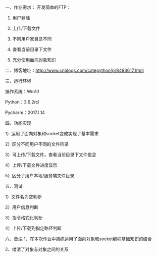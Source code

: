 一、作业需求：
开发简单的FTP：

1. 用户登陆

2. 上传/下载文件

3. 不同用户家目录不同

4. 查看当前目录下文件

5. 充分使用面向对象知识

二、博客地址：http://www.cnblogs.com/catepython/p/8483617.html

三、运行环境

操作系统：Win10

Python：3.6.2rcl

Pycharm：2017.1.14

四、功能实现

1）运用了面向对象和socket变成实现了基本需求

2）区分不同用户不同的文件目录

3）可上传/下载文件，查看当前目录下文件信息

4）上传/下载文件进度显示

5）区分了用户本地/服务端文件目录


五、测试

1）文件名为空判断

2）用户信息判断

3）指令格式化判断

4）上传/下载到指定路径判断


六、备注
1、在本次作业中熟练运用了面向对象和socket编程基础知识的结合

2、缕清了对象与对象之间的关系
